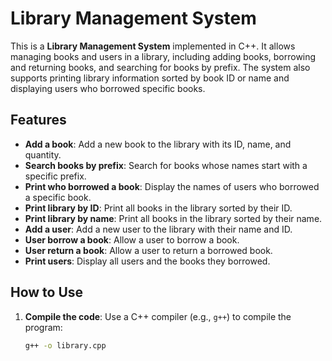 # Library Management System

This is a **Library Management System** implemented in C++. It allows managing books and users in a library, including adding books, borrowing and returning books, and searching for books by prefix. The system also supports printing library information sorted by book ID or name and displaying users who borrowed specific books.

## Features
- **Add a book**: Add a new book to the library with its ID, name, and quantity.
- **Search books by prefix**: Search for books whose names start with a specific prefix.
- **Print who borrowed a book**: Display the names of users who borrowed a specific book.
- **Print library by ID**: Print all books in the library sorted by their ID.
- **Print library by name**: Print all books in the library sorted by their name.
- **Add a user**: Add a new user to the library with their name and ID.
- **User borrow a book**: Allow a user to borrow a book.
- **User return a book**: Allow a user to return a borrowed book.
- **Print users**: Display all users and the books they borrowed.

## How to Use
1. **Compile the code**: Use a C++ compiler (e.g., `g++`) to compile the program:
   ```bash
   g++ -o library.cpp
